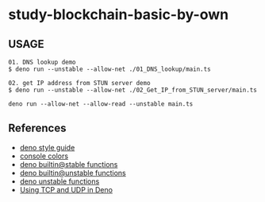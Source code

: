 # study-blockchain-basic-by-own

## USAGE

```
01. DNS lookup demo
$ deno run --unstable --allow-net ./01_DNS_lookup/main.ts

02. get IP address from STUN server demo
$ deno run --unstable --allow-net ./02_Get_IP_from_STUN_server/main.ts 
```

```
deno run --allow-net --allow-read --unstable main.ts 
```

## References
* [deno style guide](https://deno.land/manual/contributing/style_guide)
* [console colors](https://misc.flogisoft.com/bash/tip_colors_and_formatting)
* [deno builtin@stable functions](https://doc.deno.land/builtin/stable)
* [deno builtin@unstable functions](https://doc.deno.land/builtin/unstable)
* [deno unstable functions](https://doc.deno.land/https/raw.githubusercontent.com/denoland/deno/main/cli/dts/lib.deno.unstable.d.ts)
* [Using TCP and UDP in Deno](https://medium.com/deno-the-complete-reference/using-tcp-and-udp-in-deno-7ae62093c222)